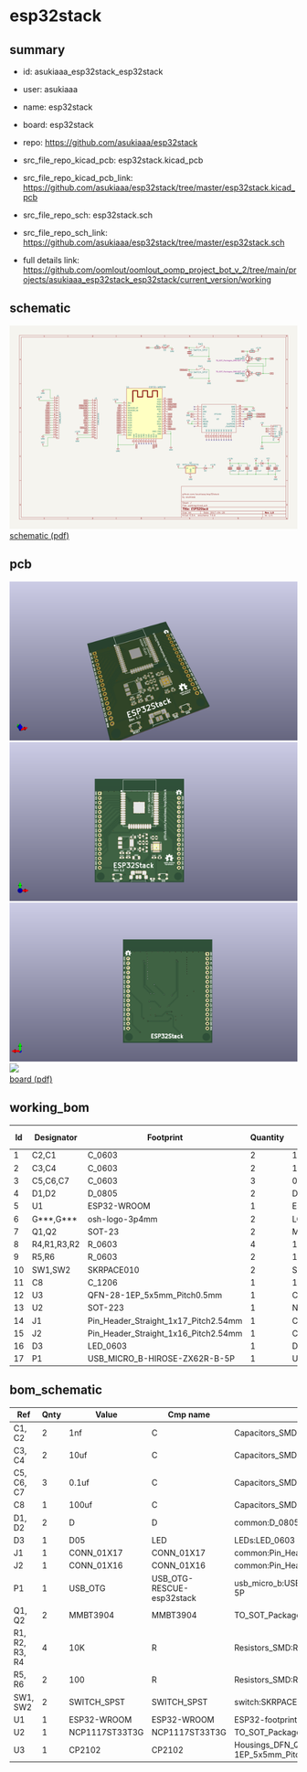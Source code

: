 # esp32stack
 
## summary 
* id: asukiaaa_esp32stack_esp32stack
* user: asukiaaa
* name: esp32stack
* board: esp32stack
* repo: https://github.com/asukiaaa/esp32stack
* src_file_repo_kicad_pcb: esp32stack.kicad_pcb
* src_file_repo_kicad_pcb_link: https://github.com/asukiaaa/esp32stack/tree/master/esp32stack.kicad_pcb


* src_file_repo_sch: esp32stack.sch
* src_file_repo_sch_link: https://github.com/asukiaaa/esp32stack/tree/master/esp32stack.sch
* full details link: https://github.com/oomlout/oomlout_oomp_project_bot_v_2/tree/main/projects/asukiaaa_esp32stack_esp32stack/current_version/working  

## schematic  
![](working_schematic_600.png)  
[schematic (pdf)](working_schematic.pdf) 






















## pcb  
![](working_3d_600.png) 
![](working_3d_front_600.png)  
![](working_3d_back_600.png)  
![](working_600.png)  
[board (pdf)](working.pdf)  

## working_bom
| Id | Designator | Footprint | Quantity | Designation | Supplier and ref |  | None | 
| --- | --- | --- | --- | --- | --- | --- | --- | 
| 1 | C2,C1 | C_0603 | 2 | 1nf |  |  | [''] | 
| 2 | C3,C4 | C_0603 | 2 | 10uf |  |  | [''] | 
| 3 | C5,C6,C7 | C_0603 | 3 | 0.1uf |  |  | [''] | 
| 4 | D1,D2 | D_0805 | 2 | D |  |  | [''] | 
| 5 | U1 | ESP32-WROOM | 1 | ESP32-WROOM |  |  | [''] | 
| 6 | G***,G*** | osh-logo-3p4mm | 2 | LOGO |  |  | [''] | 
| 7 | Q1,Q2 | SOT-23 | 2 | MMBT3904 |  |  | [''] | 
| 8 | R4,R1,R3,R2 | R_0603 | 4 | 10K |  |  | [''] | 
| 9 | R5,R6 | R_0603 | 2 | 100 |  |  | [''] | 
| 10 | SW1,SW2 | SKRPACE010 | 2 | SWITCH_SPST |  |  | [''] | 
| 11 | C8 | C_1206 | 1 | 100uf |  |  | [''] | 
| 12 | U3 | QFN-28-1EP_5x5mm_Pitch0.5mm | 1 | CP2102 |  |  | [''] | 
| 13 | U2 | SOT-223 | 1 | NCP1117ST33T3G |  |  | [''] | 
| 14 | J1 | Pin_Header_Straight_1x17_Pitch2.54mm | 1 | CONN_01X17 |  |  | [''] | 
| 15 | J2 | Pin_Header_Straight_1x16_Pitch2.54mm | 1 | CONN_01X16 |  |  | [''] | 
| 16 | D3 | LED_0603 | 1 | D05 |  |  | [''] | 
| 17 | P1 | USB_MICRO_B-HIROSE-ZX62R-B-5P | 1 | USB_OTG |  |  | [''] | 


## bom_schematic
| Ref | Qnty | Value | Cmp name | Footprint | Description | Vendor | DNP | 
| --- | --- | --- | --- | --- | --- | --- | --- | 
| C1, C2 | 2 | 1nf | C | Capacitors_SMD:C_0603 |  |  |  | 
| C3, C4 | 2 | 10uf | C | Capacitors_SMD:C_0603 |  |  |  | 
| C5, C6, C7 | 3 | 0.1uf | C | Capacitors_SMD:C_0603 |  |  |  | 
| C8 | 1 | 100uf | C | Capacitors_SMD:C_1206 |  |  |  | 
| D1, D2 | 2 | D | D | common:D_0805 |  |  |  | 
| D3 | 1 | D05 | LED | LEDs:LED_0603 |  |  |  | 
| J1 | 1 | CONN_01X17 | CONN_01X17 | common:Pin_Header_Straight_1x17_Pitch2.54mm |  |  |  | 
| J2 | 1 | CONN_01X16 | CONN_01X16 | common:Pin_Header_Straight_1x16_Pitch2.54mm |  |  |  | 
| P1 | 1 | USB_OTG | USB_OTG-RESCUE-esp32stack | usb_micro_b:USB_MICRO_B-HIROSE-ZX62R-B-5P |  |  |  | 
| Q1, Q2 | 2 | MMBT3904 | MMBT3904 | TO_SOT_Packages_SMD:SOT-23 |  |  |  | 
| R1, R2, R3, R4 | 4 | 10K | R | Resistors_SMD:R_0603 |  |  |  | 
| R5, R6 | 2 | 100 | R | Resistors_SMD:R_0603 |  |  |  | 
| SW1, SW2 | 2 | SWITCH_SPST | SWITCH_SPST | switch:SKRPACE010 |  |  |  | 
| U1 | 1 | ESP32-WROOM | ESP32-WROOM | ESP32-footprints-Lib:ESP32-WROOM |  |  |  | 
| U2 | 1 | NCP1117ST33T3G | NCP1117ST33T3G | TO_SOT_Packages_SMD:SOT-223 |  |  |  | 
| U3 | 1 | CP2102 | CP2102 | Housings_DFN_QFN:QFN-28-1EP_5x5mm_Pitch0.5mm |  |  |  | 



